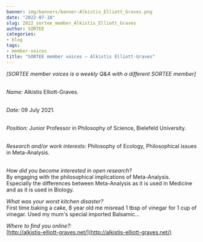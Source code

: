```yaml
---
banner: img/banners/banner-Alkistis_Elliott_Graves.png
date: "2022-07-18"
slug: 2022_sortee_member_Alkistis_Elliott_Graves
author: SORTEE
categories:
- blog
tags:
- member-voices
title: "SORTEE member voices – Alkistis Elliott-Graves" 
---
```



*[SORTEE member voices is a weekly Q&A with a different SORTEE member]*   
&nbsp;
&nbsp;

   _Name:_ Alkistis Elliott-Graves.   
&nbsp;

   _Date:_ 09 July 2021.   
&nbsp;

   _Position:_ Junior Professor in Philosophy of Science, Bielefeld University.   
&nbsp;

   _Research and/or work interests:_ Philosophy of Ecology, Philosophical issues in Meta-Analysis.   
&nbsp;
&nbsp;

_How did you become interested in open research?_   
By engaging with the philosophical implications of Meta-Analysis. Especially the differences between Meta-Analysis as it is used in Medicine and as it is used in Biology.
&nbsp;
&nbsp;

_What was your worst kitchen disaster?_   
First time baking a cake, 8 year old me misread 1 tbsp of vinegar for 1 cup of vinegar. Used my mum's special imported Balsamic…
&nbsp;
&nbsp;

_Where to find you online?:_   
[http://alkistis-elliott-graves.net/](http://alkistis-elliott-graves.net/)   
&nbsp;
&nbsp;